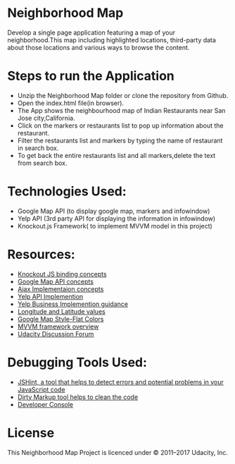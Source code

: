 # Neighborhood Map

Develop a single page application featuring a map of your neighborhood.This map including highlighted locations, third-party data about those locations and various ways to browse the content.

# Steps to run the Application

* Unzip the Neighborhood Map folder or clone the repository from Github.
* Open the index.html file(in browser).
* The App shows the neighbourhood map of Indian Restaurants near San Jose city,California.
* Click on the markers or restaurants list to pop up information about the restaurant.
* Filter the restaurants list and markers by typing the name of restaurant in search box.
* To get back the entire restaurants list and all markers,delete the text from search box.


# Technologies Used:

* Google Map API  (to display google map, markers and infowindow)
* Yelp API (3rd party API for displaying the information in infowindow)
* Knockout.js Framework( to implement MVVM model in this project)

# Resources:

* [Knockout JS binding concepts](http://knockoutjs.com/)
* [Google Map API concepts](https://classroom.udacity.com/courses/ud864/lessons/8304370457/concepts/83061122970923)
* [Ajax Implementaion concepts](https://classroom.udacity.com/nanodegrees/nd004/parts/00413454011/modules/271165859175460/lessons/3174548544/concepts/31806585810923#)
* [Yelp API Implemention](https://discussions.udacity.com/t/how-to-make-ajax-request-to-yelp-api/13699)
* [Yelp Business Implemention guidance](https://discussions.udacity.com/t/yelp-api-implementation-issue/230634/2)
* [Longitude and Latitude values](http://www.latlong.net/convert-address-to-lat-long.html)
* [Google Map Style-Flat Colors](https://snazzymaps.com/style/19955/flat-colors)
* [MVVM framework overview](https://classroom.udacity.com/nanodegrees/nd004/parts/00413454011/modules/bb387669-2b0b-4b27-ba08-5219101b23aa/lessons/71a883ec-890f-4243-b6e3-010b343508e1/concepts/34279987320923#)
* [Udacity Discussion Forum](https://discussions.udacity.com/c/nd001-neighborhood-map-project)

# Debugging Tools Used:
* [JSHint, a tool that helps to detect errors and potential problems in your JavaScript code](http://jshint.com/)
* [Dirty Markup tool helps to clean the code](https://dirtymarkup.com/)
* [Developer Console](https://developers.google.com/web/tools/chrome-devtools/console/)

# License
This Neighborhood Map Project is licenced under  © 2011–2017 Udacity, Inc.
